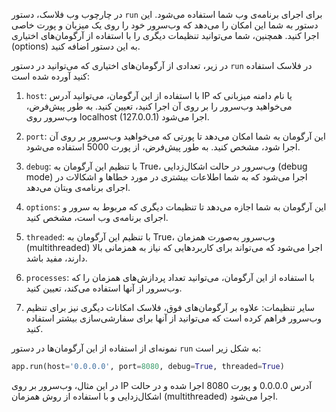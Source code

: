 در چارچوب وب فلاسک، دستور `run` برای اجرای برنامه‌ی وب شما استفاده می‌شود. این دستور به شما این امکان را می‌دهد که وب‌سرور خود را روی یک میزبان و پورت خاصی اجرا کنید. همچنین، شما می‌توانید تنظیمات دیگری را با استفاده از آرگومان‌های اختیاری (options) به این دستور اضافه کنید.

در زیر، تعدادی از آرگومان‌های اختیاری که می‌توانید در دستور `run` در فلاسک استفاده کنید آورده شده است:

1. `host`: با استفاده از این آرگومان، می‌توانید آدرس IP یا نام دامنه میزبانی که می‌خواهید وب‌سرور را بر روی آن اجرا کنید، تعیین کنید. به طور پیش‌فرض، وب‌سرور روی localhost (127.0.0.1) اجرا می‌شود.

2. `port`: این آرگومان به شما امکان می‌دهد تا پورتی که می‌خواهید وب‌سرور بر روی آن اجرا شود، مشخص کنید. به طور پیش‌فرض، از پورت 5000 استفاده می‌شود.

3. `debug`: با تنظیم این آرگومان به True، وب‌سرور در حالت اشکال‌زدایی (debug mode) اجرا می‌شود که به شما اطلاعات بیشتری در مورد خطاها و اشکالات در اجرای برنامه‌ی وبتان می‌دهد.

4. `options`: این آرگومان به شما اجازه می‌دهد تا تنظیمات دیگری که مربوط به سرور و اجرای برنامه‌ی وب است، مشخص کنید.

5. `threaded`: با تنظیم این آرگومان به True، وب‌سرور به‌صورت همزمان (multithreaded) اجرا می‌شود که می‌تواند برای کاربردهایی که نیاز به همزمانی بالا دارند، مفید باشد.

6. `processes`: با استفاده از این آرگومان، می‌توانید تعداد پردازش‌های همزمان را که وب‌سرور از آنها استفاده می‌کند، تعیین کنید.

7. سایر تنظیمات: علاوه بر آرگومان‌های فوق، فلاسک امکانات دیگری نیز برای تنظیم وب‌سرور فراهم کرده است که می‌توانید از آنها برای سفارشی‌سازی بیشتر استفاده کنید.

نمونه‌ای از استفاده از این آرگومان‌ها در دستور `run` به شکل زیر است:

```python
app.run(host='0.0.0.0', port=8080, debug=True, threaded=True)
```

در این مثال، وب‌سرور بر روی IP آدرس 0.0.0.0 و پورت 8080 اجرا شده و در حالت اشکال‌زدایی و با استفاده از روش همزمان (multithreaded) اجرا می‌شود.
